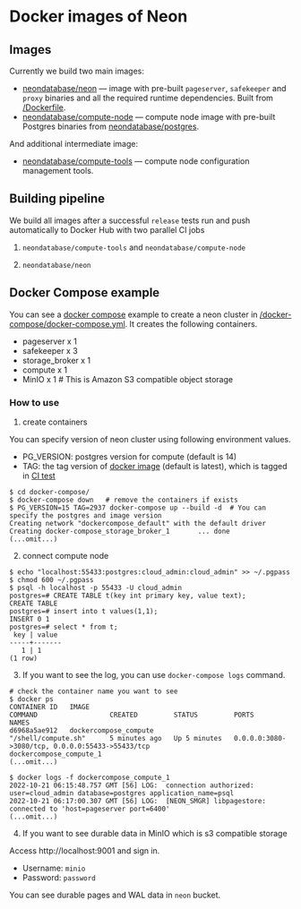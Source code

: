 # Docker images of Neon

## Images

Currently we build two main images:

- [neondatabase/neon](https://hub.docker.com/repository/docker/zenithdb/zenith) — image with pre-built `pageserver`, `safekeeper` and `proxy` binaries and all the required runtime dependencies. Built from [/Dockerfile](/Dockerfile).
- [neondatabase/compute-node](https://hub.docker.com/repository/docker/zenithdb/compute-node) — compute node image with pre-built Postgres binaries from [neondatabase/postgres](https://github.com/neondatabase/postgres).

And additional intermediate image:

- [neondatabase/compute-tools](https://hub.docker.com/repository/docker/neondatabase/compute-tools) — compute node configuration management tools.

## Building pipeline

We build all images after a successful `release` tests run and push automatically to Docker Hub with two parallel CI jobs

1. `neondatabase/compute-tools` and `neondatabase/compute-node`

2. `neondatabase/neon`

## Docker Compose example

You can see a [docker compose](https://docs.docker.com/compose/) example to create a neon cluster in [/docker-compose/docker-compose.yml](/docker-compose/docker-compose.yml). It creates the following containers.

- pageserver x 1
- safekeeper x 3
- storage_broker x 1
- compute x 1
- MinIO x 1        # This is Amazon S3 compatible object storage

### How to use

1. create containers

You can specify version of neon cluster using following environment values.
- PG_VERSION: postgres version for compute (default is 14)
- TAG: the tag version of [docker image](https://registry.hub.docker.com/r/neondatabase/neon/tags) (default is latest), which is tagged in [CI test](/.github/workflows/build_and_test.yml)
```
$ cd docker-compose/
$ docker-compose down   # remove the containers if exists
$ PG_VERSION=15 TAG=2937 docker-compose up --build -d  # You can specify the postgres and image version
Creating network "dockercompose_default" with the default driver
Creating docker-compose_storage_broker_1       ... done
(...omit...)
```

2. connect compute node
```
$ echo "localhost:55433:postgres:cloud_admin:cloud_admin" >> ~/.pgpass
$ chmod 600 ~/.pgpass
$ psql -h localhost -p 55433 -U cloud_admin
postgres=# CREATE TABLE t(key int primary key, value text);
CREATE TABLE
postgres=# insert into t values(1,1);
INSERT 0 1
postgres=# select * from t;
 key | value
-----+-------
   1 | 1
(1 row)
```

3. If you want to see the log, you can use `docker-compose logs` command.
```
# check the container name you want to see
$ docker ps
CONTAINER ID   IMAGE                                              COMMAND                  CREATED         STATUS         PORTS                                                                                                                                  NAMES
d6968a5ae912   dockercompose_compute                              "/shell/compute.sh"      5 minutes ago   Up 5 minutes   0.0.0.0:3080->3080/tcp, 0.0.0.0:55433->55433/tcp                                                                                       dockercompose_compute_1
(...omit...)

$ docker logs -f dockercompose_compute_1
2022-10-21 06:15:48.757 GMT [56] LOG:  connection authorized: user=cloud_admin database=postgres application_name=psql
2022-10-21 06:17:00.307 GMT [56] LOG:  [NEON_SMGR] libpagestore: connected to 'host=pageserver port=6400'
(...omit...)
```

4. If you want to see durable data in MinIO which is s3 compatible storage

Access http://localhost:9001 and sign in.

- Username: `minio`
- Password: `password`

You can see durable pages and WAL data in `neon` bucket.